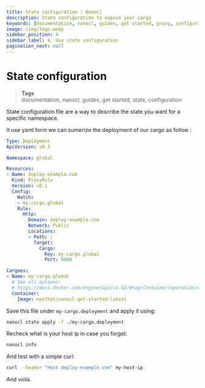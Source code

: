 ```yaml
---
title: State configuration | Nanocl
description: State configuration to expose your cargo
keywords: [documentation, nanocl, guides, get started, proxy, configuration, state, file, config, yaml, yml]
image: /img/logo.webp
sidebar_position: 4
sidebar_label: 4. Use state configuration
pagination_next: null
---
```


# State configuration

> **Tags** <br />
> documentation, nanocl, guides, get started, state, configuration

State configuration file are a way to describe the state you want for a specific namespace.

It use yaml form we can sumerize the deployment of our cargo as follow :

```yml
Type: Deployment
ApiVersion: v0.3

Namespace: global

Resources:
- Name: deploy-example.com
  Kind: ProxyRule
  Version: v0.1
  Config:
    Watch:
    - my-cargo.global
    Rule:
      Http:
        Domain: deploy-example.com
        Network: Public
        Locations:
        - Path: /
          Target:
            Cargo:
              Key: my-cargo.global
              Port: 9000

Cargoes:
- Name: my-cargo.global
  # See all options:
  # https://docs.docker.com/engine/api/v1.42/#tag/Container/operation/ContainerCreate
  Container:
    Image: nexthat/nanocl-get-started:latest
```

Save this file under `my-cargo.deployment` and apply it using:

```sh
nanocl state apply -f ./my-cargo.deployment
```

Recheck what is your host ip in case you forgot:

```sh
nanocl info
```

And test with a simple curl:

```sh
curl --header "Host deploy-example.com" my-host-ip
```

And voila.
